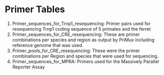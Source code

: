 # Primer Tables
1. Primer_sequences_for_Trnp1_resequencing: Primer pairs used for resequencing Trnp1 coding sequence of 5 primates and the ferret
2. Primer_sequences_for_CRE_resequencing:	These are primer combinations per species and region as output by PriMux including reference genome that was used. 
3. Primer_pools_for_CRE_resequencing:	These were the primer combinations per Region and species that were used for sequencing. 
4. Primer_sequences_for_MPRA:	Primers used for the Massively Parallel Reporter Assay
